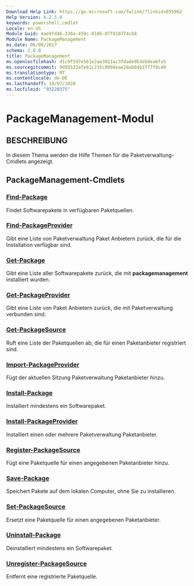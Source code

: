 ```yaml
---
Download Help Link: https://go.microsoft.com/fwlink/?linkid=855962
Help Version: 6.2.5.0
keywords: powershell,cmdlet
Locale: en-US
Module Guid: 4ae9fd46-338a-459c-8186-07f910774cb8
Module Name: PackageManagement
ms.date: 06/09/2017
schema: 2.0.0
title: PackageManagement
ms.openlocfilehash: d1c9f597e561e2ae3021ac3fdade9b3eb8ea6fa5
ms.sourcegitcommit: 9d95532afe81c235c8094eae28ab84b2f77f8c48
ms.translationtype: MT
ms.contentlocale: de-DE
ms.lasthandoff: 10/07/2020
ms.locfileid: "93220375"
---
```

# PackageManagement-Modul

## BESCHREIBUNG

In diesem Thema werden die Hilfe Themen für die Paketverwaltung-Cmdlets angezeigt.

## PackageManagement-Cmdlets

### [Find-Package](Find-Package.md)
Findet Softwarepakete in verfügbaren Paketquellen.

### [Find-PackageProvider](Find-PackageProvider.md)
Gibt eine Liste von Paketverwaltung Paket Anbietern zurück, die für die Installation verfügbar sind.

### [Get-Package](Get-Package.md)
Gibt eine Liste aller Softwarepakete zurück, die mit **packagemanagement** installiert wurden.

### [Get-PackageProvider](Get-PackageProvider.md)
Gibt eine Liste von Paket Anbietern zurück, die mit Paketverwaltung verbunden sind.

### [Get-PackageSource](Get-PackageSource.md)
Ruft eine Liste der Paketquellen ab, die für einen Paketanbieter registriert sind.

### [Import-PackageProvider](Import-PackageProvider.md)
Fügt der aktuellen Sitzung Paketverwaltung Paketanbieter hinzu.

### [Install-Package](Install-Package.md)
Installiert mindestens ein Softwarepaket.

### [Install-PackageProvider](Install-PackageProvider.md)
Installiert einen oder mehrere Paketverwaltung Paketanbieter.

### [Register-PackageSource](Register-PackageSource.md)
Fügt eine Paketquelle für einen angegebenen Paketanbieter hinzu.

### [Save-Package](Save-Package.md)
Speichert Pakete auf dem lokalen Computer, ohne Sie zu installieren.

### [Set-PackageSource](Set-PackageSource.md)
Ersetzt eine Paketquelle für einen angegebenen Paketanbieter.

### [Uninstall-Package](Uninstall-Package.md)
Deinstalliert mindestens ein Softwarepaket.

### [Unregister-PackageSource](Unregister-PackageSource.md)
Entfernt eine registrierte Paketquelle.
